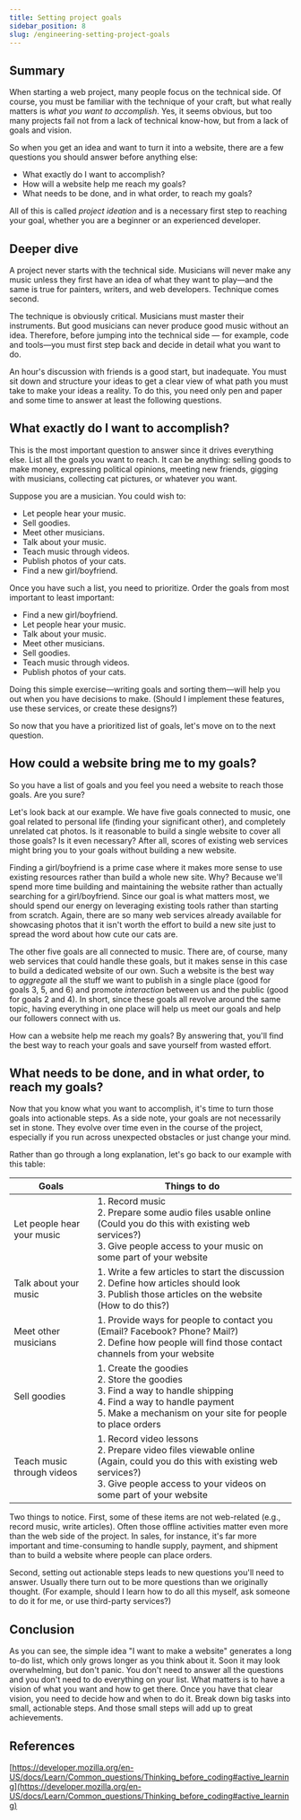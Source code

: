 ```yaml
---
title: Setting project goals
sidebar_position: 8
slug: /engineering-setting-project-goals
---
```




## Summary


When starting a web project, many people focus on the technical side. Of course, you must be familiar with the technique of your craft, but what really matters is _what you want to accomplish_. Yes, it seems obvious, but too many projects fail not from a lack of technical know-how, but from a lack of goals and vision.


So when you get an idea and want to turn it into a website, there are a few questions you should answer before anything else:

- What exactly do I want to accomplish?
- How will a website help me reach my goals?
- What needs to be done, and in what order, to reach my goals?

All of this is called _project ideation_ and is a necessary first step to reaching your goal, whether you are a beginner or an experienced developer.


## Deeper dive


A project never starts with the technical side. Musicians will never make any music unless they first have an idea of what they want to play—and the same is true for painters, writers, and web developers. Technique comes second.


The technique is obviously critical. Musicians must master their instruments. But good musicians can never produce good music without an idea. Therefore, before jumping into the technical side — for example, code and tools—you must first step back and decide in detail what you want to do.


An hour's discussion with friends is a good start, but inadequate. You must sit down and structure your ideas to get a clear view of what path you must take to make your ideas a reality. To do this, you need only pen and paper and some time to answer at least the following questions.


## What exactly do I want to accomplish?


This is the most important question to answer since it drives everything else. List all the goals you want to reach. It can be anything: selling goods to make money, expressing political opinions, meeting new friends, gigging with musicians, collecting cat pictures, or whatever you want.


Suppose you are a musician. You could wish to:

- Let people hear your music.
- Sell goodies.
- Meet other musicians.
- Talk about your music.
- Teach music through videos.
- Publish photos of your cats.
- Find a new girl/boyfriend.

Once you have such a list, you need to prioritize. Order the goals from most important to least important:

- Find a new girl/boyfriend.
- Let people hear your music.
- Talk about your music.
- Meet other musicians.
- Sell goodies.
- Teach music through videos.
- Publish photos of your cats.

Doing this simple exercise—writing goals and sorting them—will help you out when you have decisions to make. (Should I implement these features, use these services, or create these designs?)


So now that you have a prioritized list of goals, let's move on to the next question.


## How could a website bring me to my goals?


So you have a list of goals and you feel you need a website to reach those goals. Are you sure?


Let's look back at our example. We have five goals connected to music, one goal related to personal life (finding your significant other), and completely unrelated cat photos. Is it reasonable to build a single website to cover all those goals? Is it even necessary? After all, scores of existing web services might bring you to your goals without building a new website.


Finding a girl/boyfriend is a prime case where it makes more sense to use existing resources rather than build a whole new site. Why? Because we'll spend more time building and maintaining the website rather than actually searching for a girl/boyfriend. Since our goal is what matters most, we should spend our energy on leveraging existing tools rather than starting from scratch. Again, there are so many web services already available for showcasing photos that it isn't worth the effort to build a new site just to spread the word about how cute our cats are.


The other five goals are all connected to music. There are, of course, many web services that could handle these goals, but it makes sense in this case to build a dedicated website of our own. Such a website is the best way to _aggregate_ all the stuff we want to publish in a single place (good for goals 3, 5, and 6) and promote _interaction_ between us and the public (good for goals 2 and 4). In short, since these goals all revolve around the same topic, having everything in one place will help us meet our goals and help our followers connect with us.


How can a website help me reach my goals? By answering that, you'll find the best way to reach your goals and save yourself from wasted effort.


## What needs to be done, and in what order, to reach my goals?


Now that you know what you want to accomplish, it's time to turn those goals into actionable steps. As a side note, your goals are not necessarily set in stone. They evolve over time even in the course of the project, especially if you run across unexpected obstacles or just change your mind.


Rather than go through a long explanation, let's go back to our example with this table:


| Goals                      | Things to do                                                                                                                                                                                    |
| -------------------------- | ----------------------------------------------------------------------------------------------------------------------------------------------------------------------------------------------- |
| Let people hear your music | 1. Record music<br/>2. Prepare some audio files usable online (Could you do this with existing web services?)<br/>3. Give people access to your music on some part of your website              |
| Talk about your music      | 1. Write a few articles to start the discussion<br/>2. Define how articles should look<br/>3. Publish those articles on the website (How to do this?)                                           |
| Meet other musicians       | 1. Provide ways for people to contact you (Email? Facebook? Phone? Mail?)<br/>2. Define how people will find those contact channels from your website                                           |
| Sell goodies               | 1. Create the goodies<br/>2. Store the goodies<br/>3. Find a way to handle shipping<br/>4. Find a way to handle payment<br/>5. Make a mechanism on your site for people to place orders         |
| Teach music through videos | 1. Record video lessons<br/>2. Prepare video files viewable online (Again, could you do this with existing web services?)<br/>3. Give people access to your videos on some part of your website |


Two things to notice. First, some of these items are not web-related (e.g., record music, write articles). Often those offline activities matter even more than the web side of the project. In sales, for instance, it's far more important and time-consuming to handle supply, payment, and shipment than to build a website where people can place orders.


Second, setting out actionable steps leads to new questions you'll need to answer. Usually there turn out to be more questions than we originally thought. (For example, should I learn how to do all this myself, ask someone to do it for me, or use third-party services?)


## Conclusion


As you can see, the simple idea "I want to make a website" generates a long to-do list, which only grows longer as you think about it. Soon it may look overwhelming, but don't panic. You don't need to answer all the questions and you don't need to do everything on your list. What matters is to have a vision of what you want and how to get there. Once you have that clear vision, you need to decide how and when to do it. Break down big tasks into small, actionable steps. And those small steps will add up to great achievements.


## References


[https://developer.mozilla.org/en-US/docs/Learn/Common_questions/Thinking_before_coding#active_learning](https://developer.mozilla.org/en-US/docs/Learn/Common_questions/Thinking_before_coding#active_learning)

